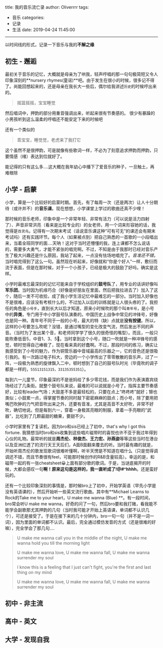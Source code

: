 title: 我的音乐流亡录
author: Oliverrrr
tags:
  - 音乐
categories:
  - 记录
  - 生活
date: 2019-04-24 11:45:00
---
以时间线的形式，记录一下音乐与我的**不解之缘**

<!-- more -->

## 初生 - 邂逅

最初关于音乐的记忆，大概就是母亲为了哄我，轻声哼唱的那一句句极简短又令人印象深刻的**nursery rhymes(童谣)**吧。由于发生在很小的时候，很多记不得了。尚能回想起来的，还是母亲在我长大一些后，偶尔给我讲述`历史`的时候哼出来的。

> 摇篮摇摇，宝宝睡觉

然后唱词中，押韵的部分用重音强调出来，听起来很有节奏感的。 很少有暴躁的小男孩听到这么温柔的哼唱还不能安定下来的时候吧

还有一个类似的

> 乖宝宝，睡觉觉，老虎来了我打它

这个虽然不是很押韵，可是就像有些歌词一样，不必为了刻意追求押韵而押韵，只要情感（绪）表达到位就好了。

能记得的只有这么多....这大概在我年幼心中播下了爱音乐的种子，一旦触土，再难根除

## 小学 - 启蒙

小学，算是一个比较好的启蒙时期。首先，有了每周一次（还是两次）让人十分期待（或许并不）的**音乐课**。现在想想，小学课堂上学过的歌曲还真不少哩！

那时候的音乐老师，印象中是一个非常年轻、非常有活力（可以说是活力四射了）、声音非常洪亮（看来是比较专业的）的女老师，用一个词来形容她的话，我觉得是`百灵鸟`。记得有一次期末考试（话说音乐课这种“可有可无”的课还会有期末考试吗）还有实践环节。每个人（如果被点到）把自己熟悉的一首歌的一小段唱出来，当着全班同学的面....天呐！这对于当时还懵懂的我，连上课都不怎么说话的，需要多大勇气，才能不紧张的唱完啊。不过，不知是由于我那时已经对音乐产生了极大兴趣还是什么原因，我站了起来，一点没有怯场地唱完了。*音准还不错*，当时唱完得到了这么一句。虽然现在听起来，好像就和“你是个好人”一样，敷衍而流于表面，但是在那时候，对于一个小孩子，已经是极大的鼓励了好吗，确实是这样。

小学时最难忘最深刻的记忆可能来自于学校组织的**鼓号队**了，用专业的话讲好像叫**军乐团**。当时因为机缘巧合（好像是好朋友在里面，然后把我拉进去了）加入了这个，随后一发不可收拾，成了我小学生活记忆中最难忘的一部分。当时加入好像也不是很难，应该没有考核什么的，不过加入以后的训练就是让人很头疼的了。我担任的角色是`小号手`，直到长大以后才知道，原来小时候吹的那个叫`青年号`，是小号中的**异类**，专门用于中小学鼓号队演奏的。中国历史上战争中常见的冲锋号，好像也是同一种。青年号不同于一般的小号，最大的特（缺）点就是**没有按键**。所以，这样的小号要怎么吹呢？没错，是通过嘴型的变化改变气流，然后发出不同的声音。（当时为了发出某个音，和老师同学学了很久的很奇怪的嘴型）。而且，一般只能吹奏低音5，中音1、3、5🙁。当时拿到这个小号，随口一吹就是一种冲锋号的感觉，顿时觉得自己棒极了，现在看来真的好蠢啊。不过，那段时间的练习，确实让我感受到了小号的魅力，作为铜管乐器中音域最高的乐器之一，它的音色还是很吸引我的。有一次路过电子科大，旁边的一个小学传出了零零散散的音乐声，过了一阵，一段极为熟悉的旋律飘入二中，顿时想到了自己的鼓号队时光（毕竟吹的调子都是一样的，`55513151315，33135355351`）。

每到六一儿童节，印象最深的不是爸妈给了多少零花钱，而是我们作为表演嘉宾绕场经过了几条街。就整个鼓号队来说，最难的可以说就是小号了。指挥主要节奏感好，比较有leader气场；大鼓差不多是最轻松的，只要在点上“咚咚咚”就好；镲也类似；小鼓累一点，得掌握节奏的同时敲下密密麻麻的鼓点；而小号，除了要用把嘴巴吹肿的力气把音吹出来之外，还要有音准，尤其是高音不太好吹，非常不好吹，确切地说。但是每到六一，穿着一身极其亮眼的制服，拿着一手亮眼的“武器”，比吃到了几颗最甜的糖果，要甜不少。

小学时家里有了复读机，因为bro和sis已经上了初中，that's why I got this fortune. 我猜想当时bro和sis收集到这些唱片磁带时的喜悦也许不亚于我过年得到心仪的礼物。最常听的就是**周杰伦、林俊杰、王力宏、孙燕姿**等等这些当时在港台以及亚洲红透了的流行天王天后们，A面B面翻来覆去的听。当时最有趣的就是，开始听周杰伦的歌发现歌词很难听懂啊，听半天愣是不知道在唱什么（只是觉得调调还不错，而且节奏很有feel，可能那时候创作的R&B含量较高）。幸运的是，和磁带一起的有一张cheatsheet😀上面有部分歌的歌词。于是，当谜底揭开的时候，大都会感叹一句**啊！原来这句是这样的，我一直听成了!@#^hhhh**。还是蛮好玩的。

还有一个比较印象深刻的事情是，那时候bro上了初中，开始学英语（早先小学是没有英语课的），然后开始听一些英文流行歌曲。其中有**Michael Learns to Rock的Take me to your heart，U make me wanna (Blue) **。有一段时间，bro常会听U make me wanna，好奇的问了一句，然后bro要和我打赌，看我能不能学会副歌那尤其押韵的几句（当时我可能才开始上英语课，单词都不认识几个），可还是接受了。于是在接下来的几十分钟内，bro一句一句（并不是一词一词），因为里面的单词都不认识。最后，完全通过模仿发音的方式（还是很难的好嘛），完全学会了那几句....

> U make me wanna call you in the middle of the night, U make me wanna hold you till the morning light
>
> U make me wanna love, U make me wanna fall, U make me wanna surrender my soul
>
> I know this is a feeling that I just can't fight, you're the first and last thing on my mind
>
> U make me wanna love, U make me wanna fall, U make me wanna surrender my soul

## 初中 - 非主流



## 高中 - 英文

## 大学 - 发现自我